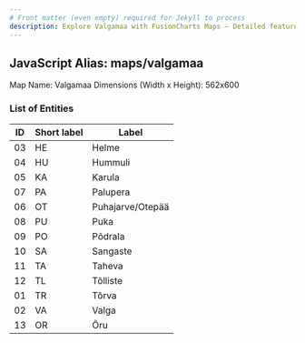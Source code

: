```yaml
---
# Front matter (even empty) required for Jekyll to process
description: Explore Valgamaa with FusionCharts Maps – Detailed features for seamless integration. Try now & enhance your data visualization today! 
---
```


## JavaScript Alias: maps/valgamaa

Map Name: Valgamaa
Dimensions (Width x Height): 562x600





### List of Entities

ID | Short label | Label
---|---|---|
03|HE|Helme
04|HU|Hummuli
05|KA|Karula
07|PA|Palupera
06|OT|Puhajarve/Otepää
08|PU|Puka
09|PO|Põdrala
10|SA|Sangaste
11|TA|Taheva
12|TL|Tõlliste
01|TR|Tõrva
02|VA|Valga
13|OR|Õru

